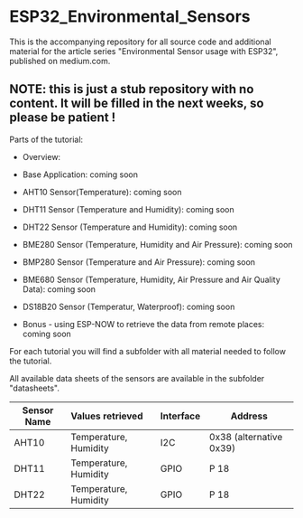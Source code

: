 # ESP32_Environmental_Sensors
This is the accompanying repository for all source code and additional material for the article series "Environmental Sensor usage with ESP32", published on medium.com.

## NOTE: this is just a stub repository with no content. It will be filled in the next weeks, so please be patient !

Parts of the tutorial:
- Overview:
- Base Application: coming soon
- AHT10 Sensor(Temperature): coming soon
- DHT11 Sensor (Temperature and Humidity): coming soon
- DHT22 Sensor (Temperature and Humidity): coming soon

- BME280 Sensor (Temperature, Humidity and Air Pressure): coming soon
- BMP280 Sensor (Temperature and Air Pressure): coming soon
- BME680 Sensor (Temperature, Humidity, Air Pressure and Air Quality Data): coming soon
- DS18B20 Sensor (Temperatur, Waterproof): coming soon
- Bonus - using ESP-NOW to retrieve the data from remote places: coming soon

For each tutorial you will find a subfolder with all material needed to follow the tutorial.

All available data sheets of the sensors are available in the subfolder "datasheets".

| Sensor Name | Values retrieved | Interface | Address |
|-------------|:-----------------|:----------|---------|
| AHT10 | Temperature, Humidity | I2C | 0x38 (alternative 0x39) |
| DHT11 | Temperature, Humidity | GPIO | P 18 |
| DHT22 | Temperature, Humidity | GPIO | P 18 |
